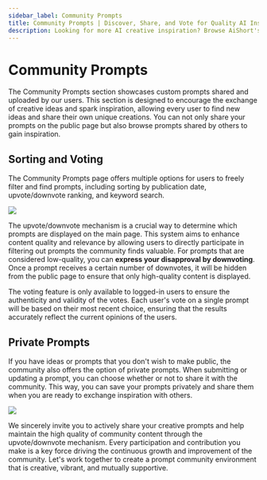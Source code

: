 ```yaml
---
sidebar_label: Community Prompts
title: Community Prompts | Discover, Share, and Vote for Quality AI Instructions
description: Looking for more AI creative inspiration? Browse AiShort's community prompts and filter for high-quality instructions through voting. You can also share your own unique ideas or save them privately, building a quality AI prompt library with users worldwide.
---
```


# Community Prompts

The Community Prompts section showcases custom prompts shared and uploaded by our users. This section is designed to encourage the exchange of creative ideas and spark inspiration, allowing every user to find new ideas and share their own unique creations. You can not only share your prompts on the public page but also browse prompts shared by others to gain inspiration.

## Sorting and Voting

The Community Prompts page offers multiple options for users to freely filter and find prompts, including sorting by publication date, upvote/downvote ranking, and keyword search.

![](https://img.newzone.top/2023-07-13-14-50-15.png?imageMogr2/format/webp/thumbnail/500x)

The upvote/downvote mechanism is a crucial way to determine which prompts are displayed on the main page. This system aims to enhance content quality and relevance by allowing users to directly participate in filtering out prompts the community finds valuable. For prompts that are considered low-quality, you can **express your disapproval by downvoting**. Once a prompt receives a certain number of downvotes, it will be hidden from the public page to ensure that only high-quality content is displayed.

The voting feature is only available to logged-in users to ensure the authenticity and validity of the votes. Each user's vote on a single prompt will be based on their most recent choice, ensuring that the results accurately reflect the current opinions of the users.

## Private Prompts

If you have ideas or prompts that you don't wish to make public, the community also offers the option of private prompts. When submitting or updating a prompt, you can choose whether or not to share it with the community. This way, you can save your prompts privately and share them when you are ready to exchange inspiration with others.

![](https://img.newzone.top/2023-07-13-09-13-00.gif?imageMogr2/format/webp/thumbnail/500x)

We sincerely invite you to actively share your creative prompts and help maintain the high quality of community content through the upvote/downvote mechanism. Every participation and contribution you make is a key force driving the continuous growth and improvement of the community. Let's work together to create a prompt community environment that is creative, vibrant, and mutually supportive.
